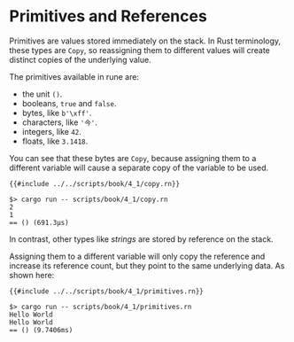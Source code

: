 # Primitives and References

Primitives are values stored immediately on the stack.
In Rust terminology, these types are `Copy`, so reassigning them to different
values will create distinct copies of the underlying value.

The primitives available in rune are:

* the unit `()`.
* booleans, `true` and `false`.
* bytes, like `b'\xff'`.
* characters, like `'今'`.
* integers, like `42`.
* floats, like `3.1418`.

You can see that these bytes are `Copy`, because assigning them to a different
variable will cause a separate copy of the variable to be used.

```rust,noplaypen
{{#include ../../scripts/book/4_1/copy.rn}}
```

```text
$> cargo run -- scripts/book/4_1/copy.rn
2
1
== () (691.3µs)
```

In contrast, other types like *strings* are stored by reference on the stack.

Assigning them to a different variable will only copy the reference and increase
its reference count, but they point to the same underlying data.
As shown here:

```rust,noplaypen
{{#include ../../scripts/book/4_1/primitives.rn}}
```

```text
$> cargo run -- scripts/book/4_1/primitives.rn
Hello World
Hello World
== () (9.7406ms)
```